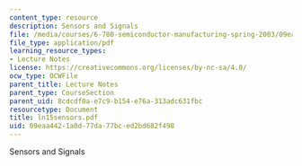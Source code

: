```yaml
---
content_type: resource
description: Sensors and Signals
file: /media/courses/6-780-semiconductor-manufacturing-spring-2003/09eaa4421a0d77da77bced2bd682f498_ln15sensors.pdf
file_type: application/pdf
learning_resource_types:
- Lecture Notes
license: https://creativecommons.org/licenses/by-nc-sa/4.0/
ocw_type: OCWFile
parent_title: Lecture Notes
parent_type: CourseSection
parent_uid: 8cdcdf0a-e7c9-b154-e76a-313adc631fbc
resourcetype: Document
title: ln15sensors.pdf
uid: 09eaa442-1a0d-77da-77bc-ed2bd682f498
---
```

Sensors and Signals
